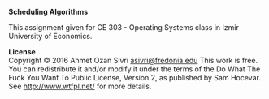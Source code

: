 <b>Scheduling Algorithms</b>

This assignment given for CE 303 - Operating Systems class in Izmir University of Economics. 

<b>License</b>
<br>
Copyright © 2016 Ahmet Ozan Sivri asivri@fredonia.edu This work is free. You can redistribute it and/or modify it under the
 terms of the Do What The Fuck You Want To Public License, Version 2, as published by Sam Hocevar. See
 http://www.wtfpl.net/ for more details.
